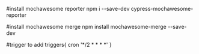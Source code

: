 #install mochawesome reporter
npm i --save-dev cypress-mochawesome-reporter

#install mochawesome merge
npm install mochawesome-merge --save-dev


#trigger to add 
 triggers{
        cron '*/2 * * * *'
    }
    